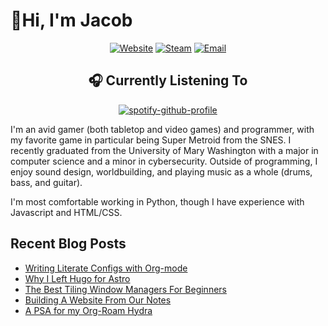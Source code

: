 # 👋Hi, I'm Jacob

<div align="center">

[![Website](https://img.shields.io/badge/-Website-blue?logo=org&style=for-the-badge&logoColor=white)](https://jhilker.com)
[![Steam](https://img.shields.io/badge/-Steam-black?logo=steam&style=for-the-badge)](https://steamcommunity.com/id/WaitingCynicism/)
[![Email](https://img.shields.io/badge/-Email-blue?logo=gmail&style=for-the-badge&logoColor=white)](mailto:jacob.hilker2@gmail.com)

## 🎧 Currently Listening To

[![spotify-github-profile](https://spotify-github-profile.vercel.app/api/view?uid=bqby3nrwzkqhio0yxezv77899&cover_image=true&theme=novatorem&show_offline=false&background_color=121212&interchange=false&bar_color=53b14f&bar_color_cover=false)](https://github.com/kittinan/spotify-github-profile)

</div>

I'm an avid gamer (both tabletop and video games) and programmer, with my favorite game in particular being Super Metroid from the SNES. I recently graduated from the University of Mary Washington with a major in computer science and a minor in cybersecurity. Outside of programming, I enjoy sound design, worldbuilding, and playing music as a whole (drums, bass, and guitar).

I'm most comfortable working in Python, though I have experience with Javascript and HTML/CSS.

## Recent Blog Posts
<!-- BLOG-POST-LIST:START -->
- [Writing Literate Configs with Org-mode](https://jhilker.com/blog/2023/10/writing-literate-configs-with-org-mode/)
- [Why I Left Hugo for Astro](https://jhilker.com/blog/2023/10/leaving-hugo-for-astro/)
- [The Best Tiling Window Managers For Beginners](https://jhilker.com/blog/2021/12/the-best-tiling-window-managers-for-beginners/)
- [Building A Website From Our Notes](https://jhilker.com/blog/2021/09/building-a-website-from-our-notes/)
- [A PSA for my Org-Roam Hydra](https://jhilker.com/blog/2021/08/my-org-roam-hydra-psa/)
<!-- BLOG-POST-LIST:END -->